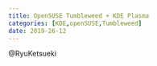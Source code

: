 ```yaml
---
title: OpenSUSE Tumbleweed + KDE Plasma
categories: [KDE,openSUSE,Tumbleweed]
date: 2019-26-12
---
```


@RyuKetsueki